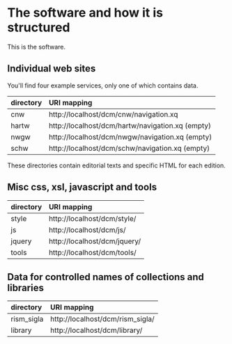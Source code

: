 
# The software and how it is structured

This is the software.

## Individual web sites

You'll find four example services, only one of which contains data.

| directory  | URI mapping |
|:-----------|:------------|
| cnw        | http://localhost/dcm/cnw/navigation.xq |
| hartw      | http://localhost/dcm/hartw/navigation.xq (empty) |
| nwgw       | http://localhost/dcm/nwgw/navigation.xq (empty) |
| schw       | http://localhost/dcm/schw/navigation.xq (empty) |

These directories contain editorial texts and specific HTML for each edition.

## Misc css, xsl, javascript and tools

| directory  | URI mapping |
|:-----------|:------------|
| style | http://localhost/dcm/style/ |
| js |  http://localhost/dcm/js/ |
| jquery | http://localhost/dcm/jquery/ |
| tools |  http://localhost/dcm/tools/ |

## Data for controlled names of collections and libraries

| directory  | URI mapping |
|:-----------|:------------|
| rism_sigla | http://localhost/dcm/rism_sigla/ |
| library | http://localhost/dcm/library/ |
